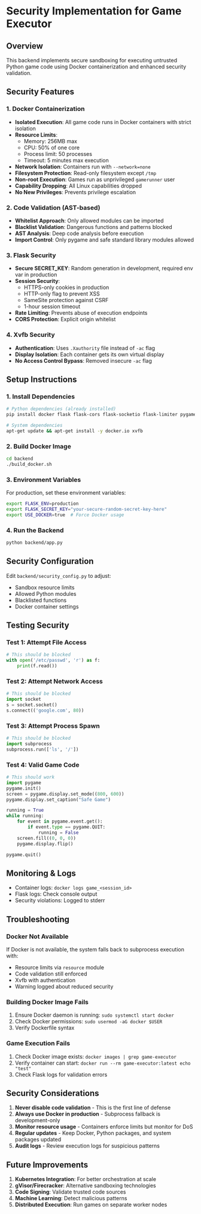 # Security Implementation for Game Executor

## Overview
This backend implements secure sandboxing for executing untrusted Python game code using Docker containerization and enhanced security validation.

## Security Features

### 1. Docker Containerization
- **Isolated Execution**: All game code runs in Docker containers with strict isolation
- **Resource Limits**: 
  - Memory: 256MB max
  - CPU: 50% of one core
  - Process limit: 50 processes
  - Timeout: 5 minutes max execution
- **Network Isolation**: Containers run with `--network=none`
- **Filesystem Protection**: Read-only filesystem except `/tmp`
- **Non-root Execution**: Games run as unprivileged `gamerunner` user
- **Capability Dropping**: All Linux capabilities dropped
- **No New Privileges**: Prevents privilege escalation

### 2. Code Validation (AST-based)
- **Whitelist Approach**: Only allowed modules can be imported
- **Blacklist Validation**: Dangerous functions and patterns blocked
- **AST Analysis**: Deep code analysis before execution
- **Import Control**: Only pygame and safe standard library modules allowed

### 3. Flask Security
- **Secure SECRET_KEY**: Random generation in development, required env var in production
- **Session Security**: 
  - HTTPS-only cookies in production
  - HTTP-only flag to prevent XSS
  - SameSite protection against CSRF
  - 1-hour session timeout
- **Rate Limiting**: Prevents abuse of execution endpoints
- **CORS Protection**: Explicit origin whitelist

### 4. Xvfb Security
- **Authentication**: Uses `.Xauthority` file instead of `-ac` flag
- **Display Isolation**: Each container gets its own virtual display
- **No Access Control Bypass**: Removed insecure `-ac` flag

## Setup Instructions

### 1. Install Dependencies
```bash
# Python dependencies (already installed)
pip install docker flask flask-cors flask-socketio flask-limiter pygame-ce pillow

# System dependencies
apt-get update && apt-get install -y docker.io xvfb
```

### 2. Build Docker Image
```bash
cd backend
./build_docker.sh
```

### 3. Environment Variables
For production, set these environment variables:
```bash
export FLASK_ENV=production
export FLASK_SECRET_KEY="your-secure-random-secret-key-here"
export USE_DOCKER=true  # Force Docker usage
```

### 4. Run the Backend
```bash
python backend/app.py
```

## Security Configuration

Edit `backend/security_config.py` to adjust:
- Sandbox resource limits
- Allowed Python modules
- Blacklisted functions
- Docker container settings

## Testing Security

### Test 1: Attempt File Access
```python
# This should be blocked
with open('/etc/passwd', 'r') as f:
    print(f.read())
```

### Test 2: Attempt Network Access
```python
# This should be blocked
import socket
s = socket.socket()
s.connect(('google.com', 80))
```

### Test 3: Attempt Process Spawn
```python
# This should be blocked
import subprocess
subprocess.run(['ls', '/'])
```

### Test 4: Valid Game Code
```python
# This should work
import pygame
pygame.init()
screen = pygame.display.set_mode((800, 600))
pygame.display.set_caption("Safe Game")

running = True
while running:
    for event in pygame.event.get():
        if event.type == pygame.QUIT:
            running = False
    screen.fill((0, 0, 0))
    pygame.display.flip()

pygame.quit()
```

## Monitoring & Logs

- Container logs: `docker logs game_<session_id>`
- Flask logs: Check console output
- Security violations: Logged to stderr

## Troubleshooting

### Docker Not Available
If Docker is not available, the system falls back to subprocess execution with:
- Resource limits via `resource` module
- Code validation still enforced
- Xvfb with authentication
- Warning logged about reduced security

### Building Docker Image Fails
1. Ensure Docker daemon is running: `sudo systemctl start docker`
2. Check Docker permissions: `sudo usermod -aG docker $USER`
3. Verify Dockerfile syntax

### Game Execution Fails
1. Check Docker image exists: `docker images | grep game-executor`
2. Verify container can start: `docker run --rm game-executor:latest echo "test"`
3. Check Flask logs for validation errors

## Security Considerations

1. **Never disable code validation** - This is the first line of defense
2. **Always use Docker in production** - Subprocess fallback is development-only
3. **Monitor resource usage** - Containers enforce limits but monitor for DoS
4. **Regular updates** - Keep Docker, Python packages, and system packages updated
5. **Audit logs** - Review execution logs for suspicious patterns

## Future Improvements

1. **Kubernetes Integration**: For better orchestration at scale
2. **gVisor/Firecracker**: Alternative sandboxing technologies
3. **Code Signing**: Validate trusted code sources
4. **Machine Learning**: Detect malicious patterns
5. **Distributed Execution**: Run games on separate worker nodes